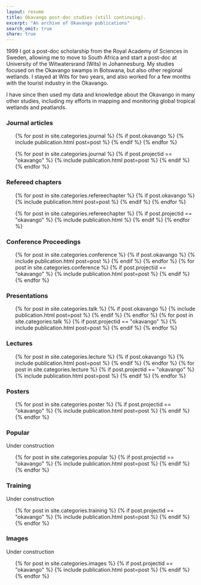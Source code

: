 ```yaml
---
layout: resume
title: Okavango post-doc studies (still continuing).
excerpt: "An archive of Okavango publications"
search_omit: true
share: true
---
```

1999 I got a post-doc scholarship from the Royal Academy of Sciences in Sweden, allowing me to move to South Africa and start a post-doc at University of the Witwatersrand (Wits) in Johannesburg. My studies focused on the Okavango swamps in Botswana, but also other regional wetlands. I stayed at Wits for two years, and also worked for a few months with the tourist industry in the Okavango.

I have since then used my data and knowledge about the Okavango in many other studies, including my efforts in mapping and monitoring global tropical wetlands and peatlands.

### Journal articles

<ul class="post-list">

{% for post in site.categories.journal %}
  {% if post.okavango %}
    {% include publication.html post=post %}
  {% endif %}
{% endfor %}

{% for post in site.categories.journal %}
  {% if post.projectid == "okavango" %}
    {% include publication.html post=post %}
  {% endif %}
{% endfor %}  
</ul>

### Refereed chapters

<ul class="post-list">
{% for post in site.categories.refereechapter %}
  {% if post.okavango %}
    {% include publication.html post=post %}
  {% endif %}
{% endfor %}

{% for post in site.categories.refereechapter %}
  {% if post.projectid == "okavango" %}
    {% include publication.html %}
  {% endif %}
{% endfor %}
</ul>

### Conference Proceedings

<ul class="post-list">
{% for post in site.categories.conference %}
  {% if post.okavango %}
    {% include publication.html post=post %}
  {% endif %}
{% endfor %}
{% for post in site.categories.conference %}
  {% if post.projectid == "okavango" %}
    {% include publication.html post=post %}
  {% endif %}
{% endfor %}  
</ul>

### Presentations

<ul class="post-list">
{% for post in site.categories.talk %}
  {% if post.okavango %}
    {% include publication.html post=post %}
  {% endif %}
{% endfor %}
{% for post in site.categories.talk %}
  {% if post.projectid == "okavango" %}
    {% include publication.html post=post %}
  {% endif %}
{% endfor %}  
</ul>

### Lectures

<ul class="post-list">
{% for post in site.categories.lecture %}
  {% if post.okavango %}
    {% include publication.html post=post %}
  {% endif %}
{% endfor %}
{% for post in site.categories.lecture %}
  {% if post.projectid == "okavango" %}
    {% include publication.html post=post %}
  {% endif %}
{% endfor %}  
</ul>

### Posters

<ul class="post-list">
{% for post in site.categories.poster %}
  {% if post.projectid == "okavango" %}
    {% include publication.html post=post %}
  {% endif %}
{% endfor %}  
</ul>

### Popular
Under construction
<ul class="post-list">
{% for post in site.categories.popular %}
  {% if post.projectid == "okavango" %}
    {% include publication.html post=post %}
  {% endif %}
{% endfor %}  
</ul>

### Training
Under construction
<ul class="post-list">
{% for post in site.categories.training %}
  {% if post.projectid == "okavango" %}
    {% include publication.html post=post %}
  {% endif %}
{% endfor %}  
</ul>

### Images
Under construction
<ul class="post-list">
{% for post in site.categories.images %}
  {% if post.projectid == "okavango" %}
    {% include publication.html post=post %}
  {% endif %}
{% endfor %}  
</ul>
